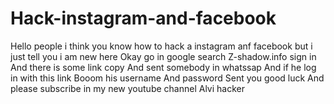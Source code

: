 # Hack-instagram-and-facebook
Hello people i think you know how to hack a instagram anf facebook but i just tell you i am new here 
  Okay go in google search 
Z-shadow.info  sign in 
And there is some link copy 
And sent somebody in whatssap 
And if he log in with this link
Booom  his username
And        password 
Sent you good luck
And please subscribe in my new youtube channel
Alvi hacker
